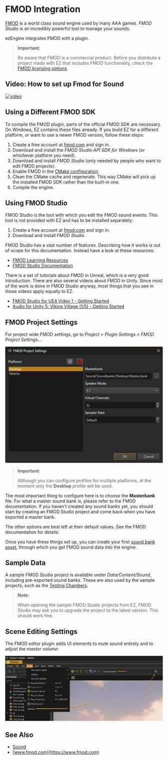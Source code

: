 # FMOD Integration

[FMOD](https://www.fmod.com) is a world class sound engine used by many AAA games. *FMOD Studio* is an incredibly powerful tool to manage your sounds.

ezEngine integrates FMOD with a plugin.

> **Important:**
>
> Be aware that FMOD is a commercial product. Before you distribute a project made with EZ that includes FMOD functionality, check the [FMOD licensing options](https://www.fmod.com/licensing).

## Video: How to set up Fmod for Sound

[![video](https://img.youtube.com/vi/pRd_5ErH5aA/0.jpg)](https://www.youtube.com/watch?v=pRd_5ErH5aA)

## Using a Different FMOD SDK

To compile the FMOD plugin, parts of the official FMOD SDK are necessary. On Windows, EZ contains these files already. If you build EZ for a different platform, or want to use a newer FMOD version, follow these steps:

1. Create a free account at [fmod.com](https://www.fmod.com) and sign in.
1. Download and install the *FMOD Studio API SDK for Windows* (or whichever platform you need).
1. Download and install *FMOD Studio* (only needed by people who want to edit FMOD projects).
1. Enable FMOD in the [CMake configuration](../../build/cmake-config.md).
1. Clean the CMake cache and regenerate. This way CMake will pick up the installed FMOD SDK rather than the built-in one.
1. Compile the engine.

## Using FMOD Studio

FMOD Studio is the tool with which you edit the FMOD sound events. This tool is not provided with EZ and has to be installed separately:

1. Create a free account at [fmod.com](https://www.fmod.com) and sign in.
1. Download and install *FMOD Studio*.

FMOD Studio has a vast number of features. Describing how it works is out of scope for this documentation. Instead have a look at these resources:

* [FMOD Learning Resources](https://www.fmod.com/learn)
* [FMOD Studio Documentation](https://www.fmod.com/resources/documentation-studio)

There is a set of tutorials about FMOD in Unreal, which is a very good introduction. There are also several videos about FMOD in Unity. Since most of the work is done in FMOD Studio anyway, most things that you see in those videos apply equally to EZ.

* [FMOD Studio for UE4 Video 1 - Getting Started](https://www.youtube.com/watch?v=K64sGI9cKEg)
* [Audio for Unity 5: Viking Village (1/5) - Getting Started](https://www.youtube.com/watch?v=KkQ89ZXv5sQ)

## FMOD Project Settings

For project wide FMOD settings, go to *Project > Plugin Settings > FMOD Project Settings...*

![FMOD settings](../media/fmod-settings.png)

> **Important:**
>
> Although you can configure profiles for multiple platforms, at the moment only the **Desktop** profile will be used.

The most important thing to configure here is to choose the **Masterbank** file. For what a master sound bank is, please refer to the FMOD documentation. If you haven't created any sound banks yet, you should start by creating an FMOD Studio project and come back when you have exported a master bank.

The other options are best left at their default values. See the FMOD documentation for details.

Once you have these things set up, you can create your first [sound bank asset](fmod-soundbank-asset.md), through which you get FMOD sound data into the engine.

## Sample Data

A sample FMOD Studio project is available under *Data/Content/Sound*, including pre-exported sound banks. These are also used by the sample projects, such as the [Testing Chambers](../../../samples/testing-chambers.md).

> **Note:**
>
> When opening the sample FMOD Studio projects from EZ, FMOD Studio may ask you to upgrade the project to the latest version. This should work fine.

## Scene Editing Settings

The FMOD editor plugin adds UI elements to *mute* sound entirely and to adjust the *master volume*:

![FMOD UI](../media/sound-ui.jpg)

## See Also

* [Sound](../sound-overview.md)
* [www.fmod.com](https://www.fmod.com)
